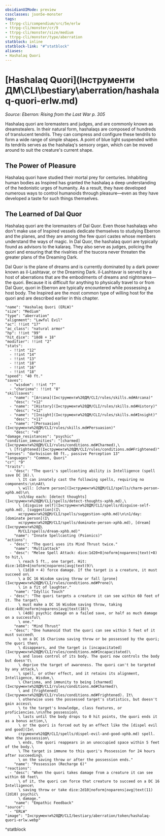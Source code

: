 ```yaml
---
obsidianUIMode: preview
cssclasses: json5e-monster
tags:
- ttrpg-cli/compendium/src/5e/erlw
- ttrpg-cli/monster/cr/9
- ttrpg-cli/monster/size/medium
- ttrpg-cli/monster/type/aberration
statblock: inline
statblock-link: "#^statblock"
aliases:
- Hashalaq Quori
---
```

# [Hashalaq Quori](Інструменти ДМ\CLI\bestiary\aberration/hashalaq-quori-erlw.md)
*Source: Eberron: Rising from the Last War p. 305*  

Hashalaq quori are loremasters and judges, and are commonly known as dreamstealers. In their natural form, hashalaqs are composed of hundreds of translucent tendrils. They can compress and configure these tendrils to form a wide range of simple shapes. A point of blue light suspended within its tendrils serves as the hashalaq's sensory organ, which can be moved around to suit the creature's current shape.

## The Power of Pleasure

Hashalaq quori have studied their mortal prey for centuries. Inhabiting human bodies as Inspired has granted the hashalaq a deep understanding of the hedonistic urges of humanity. As a result, they have developed numerous ways to control humanoids through pleasure—even as they have developed a taste for such things themselves.

## The Learned of Dal Quor

Hashalaq quori are the loremasters of Dal Quor. Even those hashalaqs who don't make use of Inspired vessels dedicate themselves to studying Eberron and the planes, and they are among the few quori castes whose members understand the ways of magic. In Dal Quor, the hashalaq quori are typically found as advisors to the kalaraq. They also serve as judges, policing the quori and ensuring that the rivalries of the tsucora never threaten the greater plans of the Dreaming Dark.

Dal Quor is the plane of dreams and is currently dominated by a dark power known as il-Lashtavar, or the Dreaming Dark. il-Lashtavar is served by a host of aberrations that are the embodiments of dreams and nightmares—the quori. Because it is difficult for anything to physically travel to or from Dal Quor, quori in Eberron are typically encountered while possessing a host body. The Inspired are the most common type of willing host for the quori and are described earlier in this chapter.

```statblock
"name": "Hashalaq Quori (ERLW)"
"size": "Medium"
"type": "aberration"
"alignment": "Lawful Evil"
"ac": !!int "17"
"ac_class": "natural armor"
"hp": !!int "99"
"hit_dice": "18d8 + 18"
"modifier": !!int "2"
"stats":
  - !!int "12"
  - !!int "14"
  - !!int "13"
  - !!int "18"
  - !!int "16"
  - !!int "18"
"speed": "40 ft."
"saves":
  - "wisdom": !!int "7"
  - "charisma": !!int "8"
"skillsaves":
  - "name": "[Arcana](Інструменти%20ДМ/CLI/rules/skills.md#Arcana)"
    "desc": "+12"
  - "name": "[History](Інструменти%20ДМ/CLI/rules/skills.md#History)"
    "desc": "+12"
  - "name": "[Insight](Інструменти%20ДМ/CLI/rules/skills.md#Insight)"
    "desc": "+11"
  - "name": "[Persuasion](Інструменти%20ДМ/CLI/rules/skills.md#Persuasion)"
    "desc": "+8"
"damage_resistances": "psychic"
"condition_immunities": "[charmed](Інструменти%20ДМ/CLI/rules/conditions.md#Charmed),\
  \ [frightened](Інструменти%20ДМ/CLI/rules/conditions.md#Frightened)"
"senses": "darkvision 60 ft., passive Perception 13"
"languages": "Common, Quori"
"cr": "9"
"traits":
  - "desc": "The quori's spellcasting ability is Intelligence (spell save DC 16).\
      \ It can innately cast the following spells, requiring no components:\n\nAt\
      \ will: [charm person](Інструменти%20ДМ/CLI/spells/charm-person-xphb.md)\n\
      \n3/day each: [detect thoughts](Інструменти%20ДМ/CLI/spells/detect-thoughts-xphb.md),\
      \ [disguise self](Інструменти%20ДМ/CLI/spells/disguise-self-xphb.md), [suggestion](І\
      нструменти%20ДМ/CLI/spells/suggestion-xphb.md)\n\n1/day: [dominate person](І\
      нструменти%20ДМ/CLI/spells/dominate-person-xphb.md), [dream](Інструменти%20Д\
      М/CLI/spells/dream-xphb.md)"
    "name": "Innate Spellcasting (Psionics)"
"actions":
  - "desc": "The quori uses its Mind Thrust twice."
    "name": "Multiattack"
  - "desc": "Melee Spell Attack: dice:1d20+8|noform|noparens|text(+8) to hit,\
      \ reach 5 ft., one target. Hit: dice:1d10+4|noform|noparens|avg|text(9)\
      \ (1d10 + 4) force damage. If the target is a creature, it must succeed on\
      \ a DC 16 Wisdom saving throw or fall [prone](Інструменти%20ДМ/CLI/rules/conditions.md#Prone)\
      \ in a fit of laughter."
    "name": "Idyllic Touch"
  - "desc": "The quori targets a creature it can see within 60 feet of it. The target\
      \ must make a DC 16 Wisdom saving throw, taking dice:4d8|noform|noparens|avg|text(18)\
      \ (4d8) psychic damage on a failed save, or half as much damage on a successful\
      \ one."
    "name": "Mind Thrust"
  - "desc": "One humanoid that the quori can see within 5 feet of it must succeed\
      \ on a DC 16 Charisma saving throw or be possessed by the quori; the quori then\
      \ disappears, and the target is [incapacitated](Інструменти%20ДМ/CLI/rules/conditions.md#Incapacitated)\
      \ and loses control of its body. The quori now controls the body but doesn't\
      \ deprive the target of awareness. The quori can't be targeted by any attack,\
      \ spell, or other effect, and it retains its alignment, Intelligence, Wisdom,\
      \ Charisma, and immunity to being [charmed](Інструменти%20ДМ/CLI/rules/conditions.md#Charmed)\
      \ and [frightened](Інструменти%20ДМ/CLI/rules/conditions.md#Frightened). It\
      \ otherwise uses the possessed target's statistics, but doesn't gain access\
      \ to the target's knowledge, class features, or proficiencies.\n\nThe possession\
      \ lasts until the body drops to 0 hit points, the quori ends it as a bonus action,\
      \ or the quori is forced out by an effect like the [dispel evil and good](Ін\
      струменти%20ДМ/CLI/spells/dispel-evil-and-good-xphb.md) spell. When the possession\
      \ ends, the quori reappears in an unoccupied space within 5 feet of the body.\
      \ The target is immune to this quori's Possession for 24 hours after succeeding\
      \ on the saving throw or after the possession ends."
    "name": "Possession (Recharge 6)"
"reactions":
  - "desc": "When the quori takes damage from a creature it can see within 60 feet\
      \ of it, the quori can force that creature to succeed on a DC 16 Intelligence\
      \ saving throw or take dice:2d10|noform|noparens|avg|text(11) (2d10) psychic\
      \ damage."
    "name": "Empathic Feedback"
"source":
  - "ERLW"
"image": "Інструменти%20ДМ/CLI/bestiary/aberration/token/hashalaq-quori-erlw.webp"
```
^statblock
